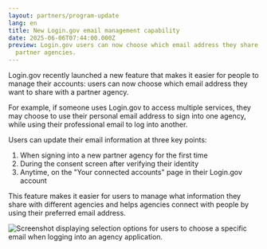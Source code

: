 ```yaml
---
layout: partners/program-update
lang: en
title: New Login.gov email management capability
date: 2025-06-06T07:44:00.000Z
preview: Login.gov users can now choose which email address they share with
  partner agencies.
---
```

Login.gov recently launched a new feature that makes it easier for people to manage their accounts: users can now choose which email address they want to share with a partner agency. 

For example, if someone uses Login.gov to access multiple services, they may choose to use their personal email address to sign into one agency, while using their professional email to log into another. 

Users can update their email information at three key points:

1. When signing into a new partner agency for the first time
2. During the consent screen after verifying their identity
3. Anytime, on the "Your connected accounts" page in their Login.gov account

This feature makes it easier for users to manage what information they share with different agencies and helps agencies connect with people by using their preferred email address.

![Screenshot displaying selection options for users to choose a specific email when logging into an agency application.](/assets/img/screenshot-2025-06-05-at-11.48.38 am.png "Email management screenshot")
